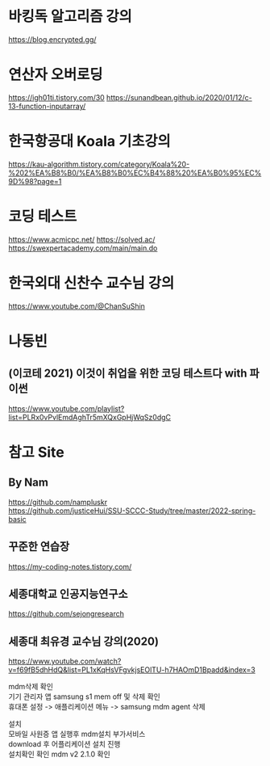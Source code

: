 # 바킹독 알고리즘 강의
https://blog.encrypted.gg/

# 연산자 오버로딩
https://igh01ti.tistory.com/30
https://sunandbean.github.io/2020/01/12/c-13-function-inputarray/

# 한국항공대 Koala 기초강의  
https://kau-algorithm.tistory.com/category/Koala%20-%202%EA%B8%B0/%EA%B8%B0%EC%B4%88%20%EA%B0%95%EC%9D%98?page=1  

# 코딩 테스트
https://www.acmicpc.net/
https://solved.ac/
https://swexpertacademy.com/main/main.do

# 한국외대 신찬수 교수님 강의
https://www.youtube.com/@ChanSuShin

# 나동빈
## (이코테 2021) 이것이 취업을 위한 코딩 테스트다 with 파이썬
https://www.youtube.com/playlist?list=PLRx0vPvlEmdAghTr5mXQxGpHjWqSz0dgC

# 참고 Site
## By Nam  
https://github.com/nampluskr  
https://github.com/justiceHui/SSU-SCCC-Study/tree/master/2022-spring-basic  

## 꾸준한 연습장
https://my-coding-notes.tistory.com/

## 세종대학교 인공지능연구소
https://github.com/sejongresearch

## 세종대 최유경 교수님 강의(2020)
https://www.youtube.com/watch?v=f69fB5dhHdQ&list=PL1xKqHsVFgvkjsEOlTU-h7HAOmD1Bpadd&index=3

mdm삭제 확인  
기기 관리자 앱 samsung s1 mem off 및 삭제 확인  
휴대폰 설정 -> 애플리케이션 메뉴 -> samsung mdm agent 삭제  

설치  
모바일 사원증 앱 실행후 mdm설치 부가서비스  
download 후 어플리케이션 설치 진행  
설치확인 확인 mdm v2 2.1.0 확인  
